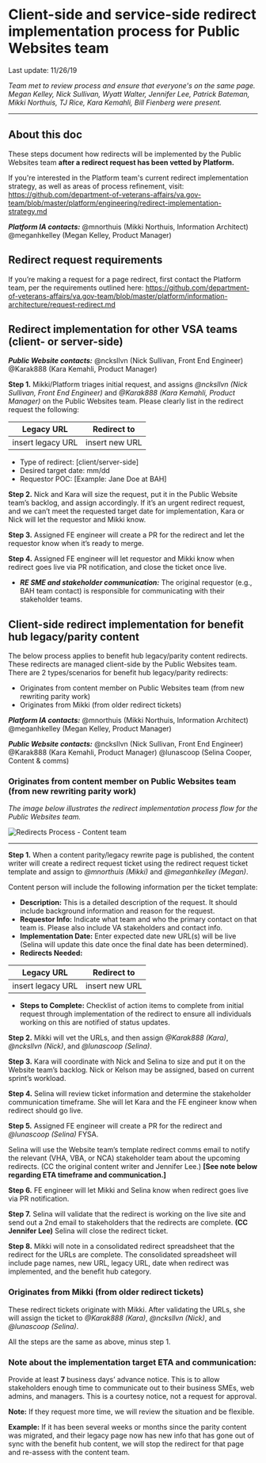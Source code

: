 # Client-side and service-side redirect implementation process for Public Websites team
Last update: 11/26/19

_Team met to review process and ensure that everyone's on the same page. Megan Kelley, Nick Sullivan, Wyatt Walter, Jennifer Lee, Patrick Bateman, Mikki Northuis, TJ Rice, Kara Kemahli, Bill Fienberg were present._ 

--- 
## About this doc
These steps document how redirects will be implemented by the Public Websites team **after a redirect request has been vetted by Platform.** 

If you're interested in the Platform team's current redirect implementation strategy, as well as areas of process refinement, visit: https://github.com/department-of-veterans-affairs/va.gov-team/blob/master/platform/engineering/redirect-implementation-strategy.md

_**Platform IA contacts:**_
@mnorthuis (Mikki Northuis, Information Architect) 
@meganhkelley (Megan Kelley, Product Manager)

## Redirect request requirements

If you’re making a request for a page redirect, first contact the Platform team, per the requirements outlined here: https://github.com/department-of-veterans-affairs/va.gov-team/blob/master/platform/information-architecture/request-redirect.md

## Redirect implementation for other VSA teams (client- or server-side)

_**Public Website contacts:**_
@ncksllvn (Nick Sullivan, Front End Engineer) 
@Karak888 (Kara Kemahli, Product Manager) 

**Step 1.** Mikki/Platform triages initial request, and assigns _@ncksllvn (Nick Sullivan, Front End Engineer)_ and 
_@Karak888 (Kara Kemahli, Product Manager)_ on the Public Websites team. Please clearly list in the redirect request the following: 

 Legacy URL  |  Redirect to
 ---  |  ---
 insert legacy URL | insert new URL

* Type of redirect: [client/server-side]
* Desired target date: mm/dd
* Requestor POC: [Example: Jane Doe at BAH]

**Step 2.** Nick and Kara will size the request, put it in the Public Website team’s backlog, and assign accordingly. 
If it’s an urgent redirect request, and we can’t meet the requested target date for implementation, Kara or Nick will let the requestor and Mikki know. 

**Step 3.** Assigned FE engineer will create a PR for the redirect and let the requestor know when it’s ready to merge. 

**Step 4.** Assigned FE engineer will let requestor and Mikki know when redirect goes live via PR notification, and close the ticket once live. 
*	_**RE SME and stakeholder communication:**_ The original requestor (e.g., BAH team contact) is responsible for communicating with their stakeholder teams. 

## Client-side redirect implementation for benefit hub legacy/parity content 

The below process applies to benefit hub legacy/parity content redirects. These redirects are managed client-side by the Public Websites team. There are 2 types/scenarios for benefit hub legacy/parity redirects:

* Originates from content member on Public Websites team (from new rewriting parity work)
*	Originates from Mikki (from older redirect tickets)

_**Platform IA contacts:**_ @mnorthuis (Mikki Northuis, Information Architect) @meganhkelley (Megan Kelley, Product Manager)

_**Public Website contacts:**_ @ncksllvn (Nick Sullivan, Front End Engineer) @Karak888 (Kara Kemahli, Product Manager) @lunascoop (Selina Cooper, Content & comms)

### Originates from content member on Public Websites team (from new rewriting parity work)
_The image below illustrates the redirect implementation process flow for the Public Websites team._

![Redirects Process - Content team](https://user-images.githubusercontent.com/42546515/70354314-35a07000-183d-11ea-844c-d7dce8614ba3.jpg)

---

**Step 1.** When a content parity/legacy rewrite page is published, the content writer will create a redirect request ticket using the redirect request ticket template and assign to _@mnorthuis (Mikki)_ and _@meganhkelley (Megan)_. 

Content person will include the following information per the ticket template: 

* **Description:** This is a detailed description of the request. It should include background information and reason for the request. 
* **Requestor Info:** Indicate what team and who the primary contact on that team is. Please also include VA stakeholders and contact info.
* **Implementation Date:** Enter expected date new URL(s) will be live (Selina will update this date once the final date has been determined).
* **Redirects Needed:**

Legacy URL  |  Redirect to
---  |  ---
insert legacy URL | insert new URL
* **Steps to Complete:** Checklist of action items to complete from initial request through implementation of the redirect to ensure all individuals working on this are notified of status updates. 

**Step 2.** Mikki will vet the URLs, and then assign _@Karak888 (Kara)_, _@ncksllvn (Nick)_, and _@lunascoop (Selina)_.

**Step 3.** Kara will coordinate with Nick and Selina to size and put it on the Website team’s backlog. Nick or Kelson may be assigned, based on current sprint’s workload. 

**Step 4.** Selina will review ticket information and determine the stakeholder communication timeframe. She will let Kara and the FE engineer know when redirect should go live. 

**Step 5.** Assigned FE engineer will create a PR for the redirect and _@lunascoop (Selina)_ FYSA. 

Selina will use the Website team’s template redirect comms email to notify the relevant (VHA, VBA, or NCA) stakeholder team about the upcoming redirects. (CC the original content writer and Jennifer Lee.) **[See note below regarding ETA timeframe and communication.]** 

**Step 6.** FE engineer will let Mikki and Selina know when redirect goes live via PR notification.

**Step 7.** Selina will validate that the redirect is working on the live site and send out a 2nd email to stakeholders that the redirects are complete. **(CC Jennifer Lee)**
Selina will close the redirect ticket.

**Step 8.** Mikki will note in a consolidated redirect spreadsheet that the redirect for the URLs are complete. The consolidated spreadsheet will include page names, new URL, legacy URL, date when redirect was implemented, and the benefit hub category.

### Originates from Mikki (from older redirect tickets)

These redirect tickets originate with Mikki. After validating the URLs, she will assign the ticket to _@Karak888 (Kara)_, _@ncksllvn (Nick)_, and _@lunascoop (Selina)_. 

All the steps are the same as above, minus step 1.
### Note about the implementation target ETA and communication: 
Provide at least **7** business days’ advance notice. This is to allow stakeholders enough time to communicate out to their business SMEs, web admins, and managers. This is a courtesy notice, not a request for approval. 

**Note:** If they request more time, we will review the situation and be flexible.  

**Example:** If it has been several weeks or months since the parity content was migrated, and their legacy page now has new info that has gone out of sync with the benefit hub content, we will stop the redirect for that page and re-assess with the content team. 
